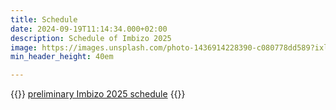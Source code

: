 ```yaml
---
title: Schedule
date: 2024-09-19T11:14:34.000+02:00
description: Schedule of Imbizo 2025
image: https://images.unsplash.com/photo-1436914228390-c080778dd589?ixlib=rb-1.2.1&ixid=MnwxMjA3fDB8MHxwaG90by1wYWdlfHx8fGVufDB8fHx8&auto=format&fit=crop&w=1500&q=95
min_header_height: 40em

---
```


{{<rawhtml>}}
<a href="https://github.com/isicnimbizo/isicnimbizo.github.io/blob/main/content/schedule/Imbizo_2025_Prelim_Schedule.pdf" target="_blank" class="btn btn-primary btn-lg col-12">preliminary Imbizo 2025 schedule</a>
{{</rawhtml>}}

